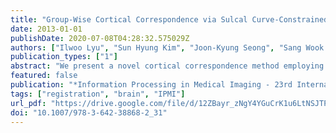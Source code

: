 ```yaml
---
title: "Group-Wise Cortical Correspondence via Sulcal Curve-Constrained Entropy Minimization"
date: 2013-01-01
publishDate: 2020-07-08T04:28:32.575029Z
authors: ["Ilwoo Lyu", "Sun Hyung Kim", "Joon-Kyung Seong", "Sang Wook Yoo", "Alan C. Evans", "Yundi Shi", "Mar Sanchez", "Marc Niethammer", "Martin Andreas Styner"]
publication_types: ["1"]
abstract: "We present a novel cortical correspondence method employing group-wise registration in a spherical parametrization space for the use in local cortical thickness analysis in human and nonhuman primate neuroimaging studies. The proposed method is unbiased registration that estimates a continuous smooth deformation field into an unbiased average space via sulcal curveconstrained entropy minimization using spherical harmonic decomposition of the spherical deformation field. We initialize a correspondence by our pair-wise method that establishes a surface correspondence with a prior template. Since this pair-wise correspondence is biased to the choice of a template, we further improve the correspondence by employing unbiased ensemble entropy minimization across all surfaces, which yields a deformation field onto the iteratively updated unbiased average. The specific entropy metric incorporates two terms: the first focused on optimizing the correspondence of automatically extracted sulcal landmarks and the second on that of sulcal depth maps. We also propose an encoding scheme for spherical deformation via spherical harmonics as well as a novel method to choose an optimal spherical polar coordinate system for the most efficient deformation field estimation. The experimental results show evidence that the proposed method improves the correspondence quality in non-human primate and human subjects as compared to the pair-wise method."
featured: false
publication: "*Information Processing in Medical Imaging - 23rd International Conference, IPMI 2013, Asilomar, CA, USA, June 28-July 3, 2013. Proceedings*"
tags: ["registration", "brain", "IPMI"]
url_pdf: "https://drive.google.com/file/d/12ZBayr_zNgY4YGuCrK1u6LtNSJTPOab7"
doi: "10.1007/978-3-642-38868-2_31"
---
```


